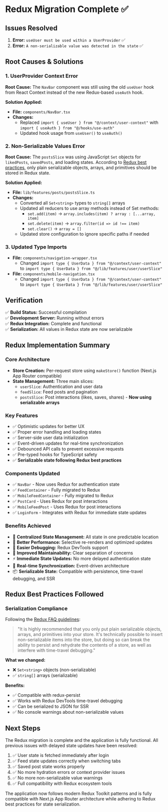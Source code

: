 # Redux Migration Complete ✅

## Issues Resolved
1. **Error:** `useUser must be used within a UserProvider` ✅
2. **Error:** `A non-serializable value was detected in the state` ✅

## Root Causes & Solutions

### 1. UserProvider Context Error
**Root Cause:** The `NavBar` component was still using the old `useUser` hook from React Context instead of the new Redux-based `useAuth` hook.

**Solution Applied:**
- **File:** `components/NavBar.tsx`
- **Changes:**
  - Replaced `import { useUser } from "@/context/user-context"` with `import { useAuth } from "@/hooks/use-auth"`
  - Updated hook usage from `useUser()` to `useAuth()`

### 2. Non-Serializable Values Error
**Root Cause:** The `postsSlice` was using JavaScript `Set` objects for `likedPosts`, `savedPosts`, and loading states. According to [Redux best practices](https://redux.js.org/faq/organizing-state#can-i-put-functions-promises-or-other-non-serializable-items-in-my-store-state), only plain serializable objects, arrays, and primitives should be stored in Redux state.

**Solution Applied:**
- **File:** `lib/features/posts/postsSlice.ts`
- **Changes:**
  - Converted all `Set<string>` types to `string[]` arrays
  - Updated all reducers to use array methods instead of Set methods:
    - `set.add(item)` → `array.includes(item) ? array : [...array, item]`
    - `set.delete(item)` → `array.filter(id => id !== item)`
    - `set.clear()` → `array = []`
  - Updated store configuration to ignore specific paths if needed

### 3. Updated Type Imports
- **File:** `components/navigation-wrapper.tsx`
  - Changed `import type { UserData } from "@/context/user-context"` to `import type { UserData } from "@/lib/features/user/userSlice"`
- **File:** `components/mobile-navigation.tsx`
  - Changed `import type { UserData } from "@/context/user-context"` to `import type { UserData } from "@/lib/features/user/userSlice"`

## Verification
✅ **Build Status:** Successful compilation  
✅ **Development Server:** Running without errors  
✅ **Redux Integration:** Complete and functional  
✅ **Serialization:** All values in Redux state are now serializable  

## Redux Implementation Summary

### Core Architecture
- **Store Creation:** Per-request store using `makeStore()` function (Next.js App Router compatible)
- **State Management:** Three main slices:
  - `userSlice`: Authentication and user data
  - `feedSlice`: Feed posts and pagination
  - `postsSlice`: Post interactions (likes, saves, shares) - **Now using serializable arrays**

### Key Features
- ✅ Optimistic updates for better UX
- ✅ Proper error handling and loading states
- ✅ Server-side user data initialization
- ✅ Event-driven updates for real-time synchronization
- ✅ Debounced API calls to prevent excessive requests
- ✅ Pre-typed hooks for TypeScript safety
- ✅ **Serializable state following Redux best practices**

### Components Updated
- ✅ `NavBar` - Now uses Redux for authentication state
- ✅ `FeedContainer` - Fully migrated to Redux
- ✅ `MobileFeedContainer` - Fully migrated to Redux
- ✅ `PostCard` - Uses Redux for post interactions
- ✅ `MobileFeedPost` - Uses Redux for post interactions
- ✅ `LoginForm` - Integrates with Redux for immediate state updates

### Benefits Achieved
- 🎯 **Centralized State Management:** All state in one predictable location
- 🚀 **Better Performance:** Selective re-renders and optimized updates
- 🐛 **Easier Debugging:** Redux DevTools support
- 🔧 **Improved Maintainability:** Clear separation of concerns
- ⚡ **Immediate State Updates:** No more delayed authentication state
- 🔄 **Real-time Synchronization:** Event-driven architecture
- 📦 **Serializable State:** Compatible with persistence, time-travel debugging, and SSR

## Redux Best Practices Followed

### Serialization Compliance
Following the [Redux FAQ guidelines](https://redux.js.org/faq/organizing-state#can-i-put-functions-promises-or-other-non-serializable-items-in-my-store-state):

> "It is highly recommended that you only put plain serializable objects, arrays, and primitives into your store. It's technically possible to insert non-serializable items into the store, but doing so can break the ability to persist and rehydrate the contents of a store, as well as interfere with time-travel debugging."

**What we changed:**
- ❌ `Set<string>` objects (non-serializable)
- ✅ `string[]` arrays (serializable)

**Benefits:**
- ✅ Compatible with redux-persist
- ✅ Works with Redux DevTools time-travel debugging
- ✅ Can be serialized to JSON for SSR
- ✅ No console warnings about non-serializable values

## Next Steps
The Redux migration is complete and the application is fully functional. All previous issues with delayed state updates have been resolved:

1. ✅ User state is fetched immediately after login
2. ✅ Feed state updates correctly when switching tabs
3. ✅ Saved post state works properly
4. ✅ No more hydration errors or context provider issues
5. ✅ No more non-serializable value warnings
6. ✅ Full compatibility with Redux ecosystem tools

The application now follows modern Redux Toolkit patterns and is fully compatible with Next.js App Router architecture while adhering to Redux best practices for state serialization. 